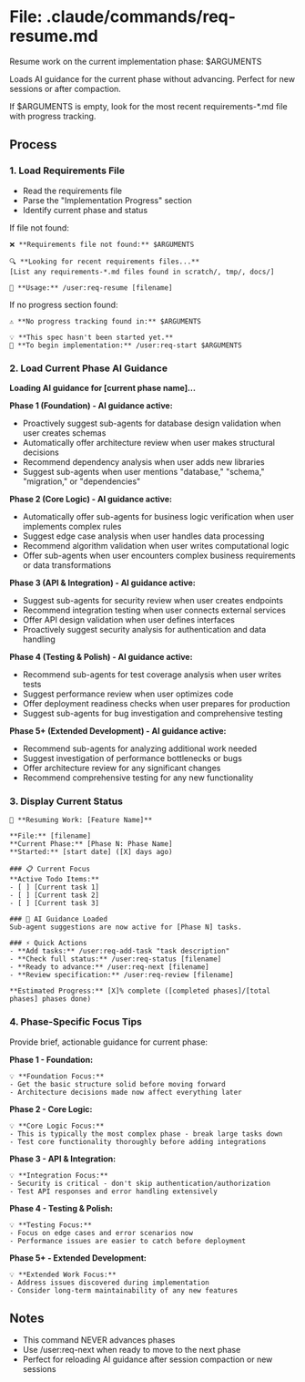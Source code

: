 # File: .claude/commands/req-resume.md

Resume work on the current implementation phase: $ARGUMENTS

Loads AI guidance for the current phase without advancing. Perfect for new sessions or after compaction.

If $ARGUMENTS is empty, look for the most recent requirements-*.md file with progress tracking.

## Process

### 1. Load Requirements File
- Read the requirements file
- Parse the "Implementation Progress" section
- Identify current phase and status

If file not found:
```
❌ **Requirements file not found:** $ARGUMENTS

🔍 **Looking for recent requirements files...**
[List any requirements-*.md files found in scratch/, tmp/, docs/]

📝 **Usage:** /user:req-resume [filename]
```

If no progress section found:
```
⚠️ **No progress tracking found in:** $ARGUMENTS

💡 **This spec hasn't been started yet.**
📝 **To begin implementation:** /user:req-start $ARGUMENTS
```

### 2. Load Current Phase AI Guidance

**Loading AI guidance for [current phase name]...**

**Phase 1 (Foundation) - AI guidance active:**
- Proactively suggest sub-agents for database design validation when user creates schemas
- Automatically offer architecture review when user makes structural decisions  
- Recommend dependency analysis when user adds new libraries
- Suggest sub-agents when user mentions "database," "schema," "migration," or "dependencies"

**Phase 2 (Core Logic) - AI guidance active:**
- Automatically offer sub-agents for business logic verification when user implements complex rules
- Suggest edge case analysis when user handles data processing
- Recommend algorithm validation when user writes computational logic
- Offer sub-agents when user encounters complex business requirements or data transformations

**Phase 3 (API & Integration) - AI guidance active:**
- Suggest sub-agents for security review when user creates endpoints
- Recommend integration testing when user connects external services
- Offer API design validation when user defines interfaces
- Proactively suggest security analysis for authentication and data handling

**Phase 4 (Testing & Polish) - AI guidance active:**
- Recommend sub-agents for test coverage analysis when user writes tests
- Suggest performance review when user optimizes code
- Offer deployment readiness checks when user prepares for production
- Suggest sub-agents for bug investigation and comprehensive testing

**Phase 5+ (Extended Development) - AI guidance active:**
- Recommend sub-agents for analyzing additional work needed
- Suggest investigation of performance bottlenecks or bugs
- Offer architecture review for any significant changes
- Recommend comprehensive testing for any new functionality

### 3. Display Current Status
```
🔄 **Resuming Work: [Feature Name]**

**File:** [filename]
**Current Phase:** [Phase N: Phase Name]
**Started:** [start date] ([X] days ago)

### 📋 Current Focus
**Active Todo Items:**
- [ ] [Current task 1]
- [ ] [Current task 2]
- [ ] [Current task 3]

### 🤖 AI Guidance Loaded
Sub-agent suggestions are now active for [Phase N] tasks.

### ⚡ Quick Actions
- **Add tasks:** /user:req-add-task "task description"
- **Check full status:** /user:req-status [filename]
- **Ready to advance:** /user:req-next [filename]
- **Review specification:** /user:req-review [filename]

**Estimated Progress:** [X]% complete ([completed phases]/[total phases] phases done)
```

### 4. Phase-Specific Focus Tips
Provide brief, actionable guidance for current phase:

**Phase 1 - Foundation:**
```
💡 **Foundation Focus:**
- Get the basic structure solid before moving forward
- Architecture decisions made now affect everything later
```

**Phase 2 - Core Logic:**
```
💡 **Core Logic Focus:**
- This is typically the most complex phase - break large tasks down
- Test core functionality thoroughly before adding integrations
```

**Phase 3 - API & Integration:**
```
💡 **Integration Focus:**
- Security is critical - don't skip authentication/authorization
- Test API responses and error handling extensively
```

**Phase 4 - Testing & Polish:**
```
💡 **Testing Focus:**
- Focus on edge cases and error scenarios now
- Performance issues are easier to catch before deployment
```

**Phase 5+ - Extended Development:**
```
💡 **Extended Work Focus:**
- Address issues discovered during implementation
- Consider long-term maintainability of any new features
```

## Notes
- This command NEVER advances phases
- Use /user:req-next when ready to move to the next phase
- Perfect for reloading AI guidance after session compaction or new sessions